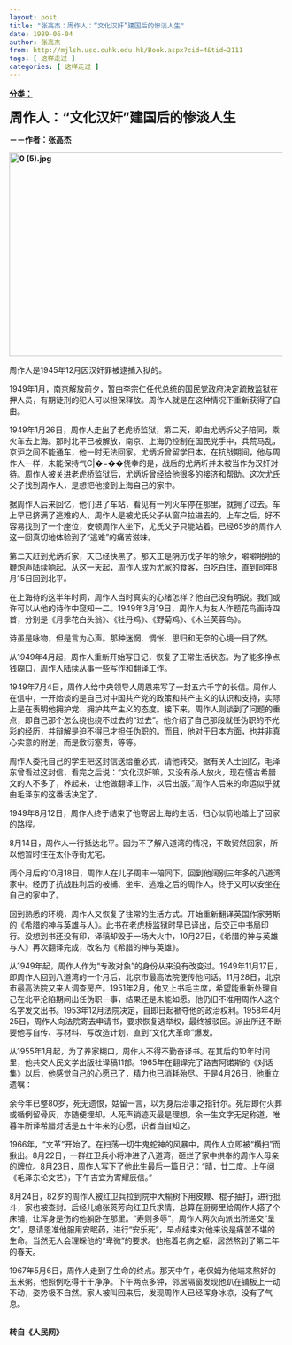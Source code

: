```yaml
---
layout: post
title: "张高杰：周作人：“文化汉奸”建国后的惨淡人生"
date: 1989-06-04
author: 张高杰
from: http://mjlsh.usc.cuhk.edu.hk/Book.aspx?cid=4&tid=2111
tags: [ 这样走过 ]
categories: [ 这样走过 ]
---
```


<div style="margin: 15px 10px 10px 0px;">
 <div>
  <span id="ctl00_ContentPlaceHolder1_chapter1_SubjectLabel" style="font-weight:bold;text-decoration:underline;">
   分类：
  </span>
 </div>
 <p>
  <strong>
   <font size="5">
    周作人：“文化汉奸”建国后的惨淡人生
   </font>
  </strong>
 </p>
 <p>
  <strong>
   －－作者：张高杰
  </strong>
 </p>
 <p>
  <strong>
   <img align="top" alt="0 (5).jpg" border="0" height="368" src="http://mjlsh.usc.cuhk.edu.hk/medias/contents/2111/0%20(5).jpg" width="590"/>
  </strong>
 </p>
 <p>
  周作人是1945年12月因汉奸罪被逮捕入狱的。
 </p>
 <p>
  1949年1月，南京解放前夕，暂由李宗仁任代总统的国民党政府决定疏散监狱在押人员，有期徒刑的犯人可以担保释放。周作人就是在这种情况下重新获得了自由。
 </p>
 <p>
  1949年1月26日，周作人走出了老虎桥监狱，第二天，即由尤炳圻父子陪同，乘火车去上海。那时北平已被解放，南京、上海仍控制在国民党手中，兵荒马乱，京沪之间不能通车，他一时无法回家。尤炳圻曾留学日本，在抗战期间，他与周作人一样，未能保持气C|�=��侥幸的是，战后的尤炳圻并未被当作为汉奸对待。周作人被关进老虎桥监狱后，尤炳圻曾经给他很多的接济和帮助。这次尤氏父子找到周作人，是想把他接到上海自己的家中。
 </p>
 <p>
  据周作人后来回忆，他们进了车站，看见有一列火车停在那里，就拥了过去。车上早已挤满了逃难的人，周作人是被尤氏父子从窗户拉进去的。上车之后，好不容易找到了一个座位，安顿周作人坐下，尤氏父子只能站着。已经65岁的周作人这一回真切地体验到了“逃难”的痛苦滋味。
 </p>
 <p>
  第二天赶到尤炳圻家，天已经快黑了。那天正是阴历戊子年的除夕，噼噼啪啪的鞭炮声陆续响起。从这一天起，周作人成为尤家的食客，白吃白住，直到同年8月15日回到北平。
 </p>
 <p>
  在上海待的这半年时间，周作人当时真实的心绪怎样？他自己没有明说。我们或许可以从他的诗作中窥知一二。1949年3月19日，周作人为友人作题花鸟画诗四首，分别是《月季花白头翁》、《牡丹鸡》、《野菊鸡》、《木兰芙蓉鸟》。
 </p>
 <p>
  诗虽是咏物，但是言为心声。那种迷惘、惆怅、思归和无奈的心境一目了然。
 </p>
 <p>
  从1949年4月起，周作人重新开始写日记，恢复了正常生活状态。为了能多挣点钱糊口，周作人陆续从事一些写作和翻译工作。
 </p>
 <p>
  1949年7月4日，周作人给中央领导人周恩来写了一封五六千字的长信。周作人在信中，一开始谈的是自己对中国共产党的政策和共产主义的认识和支持，实际上是在表明他拥护党、拥护共产主义的态度。接下来，周作人则谈到了问题的重点，即自己那个怎么绕也绕不过去的“过去”。他介绍了自己那段就任伪职的不光彩的经历，并辩解是迫不得已才担任伪职的。而且，他对于日本方面，也并非真心实意的附逆，而是敷衍塞责，等等。
 </p>
 <p>
  周作人委托自己的学生把这封信送给董必武，请他转交。据有关人士回忆，毛泽东曾看过这封信，看完之后说：“文化汉奸嘛，又没有杀人放火，现在懂古希腊文的人不多了，养起来，让他做翻译工作，以后出版。”周作人后来的命运似乎就由毛泽东的这番话决定了。
 </p>
 <p>
  1949年8月12日，周作人终于结束了他寄居上海的生活，归心似箭地踏上了回家的路程。
 </p>
 <p>
  8月14日，周作人一行抵达北平。因为不了解八道湾的情况，不敢贸然回家，所以他暂时住在太仆寺街尤宅。
 </p>
 <p>
  两个月后的10月18日，周作人在儿子周丰一陪同下，回到他阔别三年多的八道湾家中。经历了抗战胜利后的被捕、坐牢、逃难之后的周作人，终于又可以安坐在自己的家中了。
 </p>
 <p>
  回到熟悉的环境，周作人又恢复了往常的生活方式。开始重新翻译英国作家劳斯的《希腊的神与英雄与人》。此书在老虎桥监狱时早已译出，后交正中书局印行。没想到书还没有印，译稿却毁于一场大火中，10月27日，《希腊的神与英雄与人》再次翻译完成，改名为《希腊的神与英雄》。
 </p>
 <p>
  从1949年起，周作人作为“专政对象”的身份从来没有改变过。1949年11月17日，即周作人回到八道湾的一个月后，北京市最高法院便传他问话。11月28日，北京市最高法院又来人调查房产。1951年2月，他又上书毛主席，希望能重新处理自己在北平沦陷期间出任伪职一事，结果还是未能如愿。他仍旧不准用周作人这个名字发文出书。1953年12月法院决定，自即日起褫夺他的政治权利。1958年4月25日，周作人向法院寄去申请书，要求恢复选举权，最终被驳回。派出所还不断要他写自传、写材料、写改造计划，直到“文化大革命”爆发。
 </p>
 <p>
  从1955年1月起，为了养家糊口，周作人不得不勤奋译书。在其后的10年时间里，他共交人民文学出版社译稿11部。1965年在翻译完了路吉阿诺斯的《对话集》以后，他感觉自己的心愿已了，精力也已消耗殆尽。于是4月26日，他重立遗嘱：
 </p>
 <p>
  余今年已整80岁，死无遗恨，姑留一言，以为身后治事之指针尔。死后即付火葬或循例留骨灰，亦随便埋却。人死声销迹灭最是理想。余一生文字无足称道，唯暮年所译希腊对话是五十年来的心愿，识者当自知之。
 </p>
 <p>
  1966年，“文革”开始了。在扫荡一切牛鬼蛇神的风暴中，周作人立即被“横扫”而揪出。8月22日，一群红卫兵小将冲进了八道湾，砸烂了家中供奉的周作人母亲的牌位。8月23日，周作人写下了他此生最后一篇日记：“晴，廿二度。上午阅《毛泽东论文艺》，下午吉宜为寄耀辰信。”
 </p>
 <p>
  8月24日，82岁的周作人被红卫兵拉到院中大榆树下用皮鞭、棍子抽打，进行批斗，家也被查封。后经儿媳张菼芳向红卫兵求情，总算在厨房里给周作人搭了个床铺，让浑身是伤的他躺卧在那里。“寿则多辱”，周作人两次向派出所递交“呈文”，恳请恩准他服用安眠药，进行“安乐死”，早点结束对他来说是痛苦不堪的生命。当然无人会理睬他的“卑微”的要求。他拖着老病之躯，居然熬到了第二年的春天。
 </p>
 <p>
  1967年5月6日，周作人走到了生命的终点。那天中午，老保姆为他端来熬好的玉米粥，他照例吃得干干净净。下午两点多钟，邻居隔窗发现他趴在铺板上一动不动，姿势极不自然。家人被叫回来后，发现周作人已经浑身冰凉，没有了气息。
 </p>
 <p>
  <br/>
  <strong>
   转自《人民网》
  </strong>
 </p>
</div>

